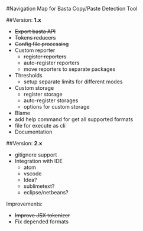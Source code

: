 #Navigation Map for Basta Copy/Paste Detection Tool


##Version: **1.x**
 - ~~Export basta API~~
 - ~~Tokens reducers~~
 - ~~Config file processing~~
 - Custom reporter
    - ~~register reporters~~
    - auto-register reporters
    - move reporters to separate packages
 - Thresholds
    - setup separate limits for different modes
 - Custom storage
    - register storage
    - auto-register storages
    - options for custom storage
 - Blame
 - add help command for get all supported formats
 - file for execute as cli
 - Documentation 

##Version: **2.x** 
 - gitignore support
 - Integration with IDE
    - atom
    - vscode
    - Idea?
    - sublimetext?
    - eclipse/netbeans?
 
 Improvements:
  - ~~Improve JSX tokenizer~~
  - Fix depended formats